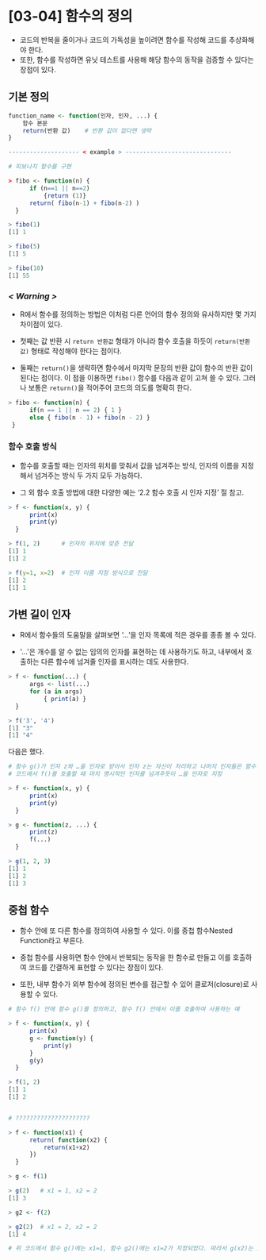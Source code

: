# [03-04] 함수의 정의

- 코드의 반복을 줄이거나 코드의 가독성을 높이려면 함수를 작성해 코드를 추상화해야 한다.
- 또한, 함수를 작성하면 유닛 테스트를 사용해 해당 함수의 동작을 검증할 수 있다는 장점이 있다. 



## 기본 정의

```R
function_name <- function(인자, 인자, ...) {
    함수 본문
    return(반환 값)	# 반환 값이 없다면 생략
}

-------------------- < example > ------------------------------

# 피보나치 함수를 구현

> fibo <- function(n) {
      if (n==1 || n==2)
          {return (1)}
      return( fibo(n-1) + fibo(n-2) )
  }

> fibo(1)
[1] 1

> fibo(5)
[1] 5

> fibo(10)
[1] 55
```



### *< Warning >*

- R에서 함수를 정의하는 방법은 이처럼 다른 언어의 함수 정의와 유사하지만 몇 가지 차이점이 있다.

- 첫째는 값 반환 시 `return 반환값` 형태가 아니라 함수 호출을 하듯이 `return(반환값)` 형태로 작성해야 한다는 점이다.
- 둘째는 `return()`을 생략하면 함수에서 마지막 문장의 반환 값이 함수의 반환 값이 된다는 점이다. 이 점을 이용하면 `fibo()` 함수를 다음과 같이 고쳐 쓸 수 있다. 그러나 보통은 `return()`을 적어주어 코드의 의도를 명확히 한다.

```R
> fibo <- function(n) {
      if(n == 1 || n == 2) { 1 }
      else { fibo(n - 1) + fibo(n - 2) }
 }
```



### 함수 호출 방식

- 함수를 호출할 때는 인자의 위치를 맞춰서 값을 넘겨주는 방식, 인자의 이름을 지정해서 넘겨주는 방식 두 가지 모두 가능하다.

- 그 외 함수 호출 방법에 대한 다양한 예는 ‘2.2 함수 호출 시 인자 지정’ 절 참고.

```R
> f <- function(x, y) {
      print(x)
      print(y)
  }

> f(1, 2)      # 인자의 위치에 맞춘 전달
[1] 1
[1] 2

> f(y=1, x=2)  # 인자 이름 지정 방식으로 전달
[1] 2
[1] 1
```



## 가변 길이 인자

- R에서 함수들의 도움말을 살펴보면 ‘…’을 인자 목록에 적은 경우를 종종 볼 수 있다.

- '…'은 개수를 알 수 없는 임의의 인자를 표현하는 데 사용하기도 하고, 내부에서 호출하는 다른 함수에 넘겨줄 인자를 표시하는 데도 사용한다.

```R
> f <- function(...) {
      args <- list(...)
      for (a in args)
          { print(a) }
  }

> f('3', '4')
[1] "3"
[1] "4"
```

다음은 했다.

```R
# 함수 g()가 인자 z와 …을 인자로 받아서 인자 z는 자신이 처리하고 나머지 인자들은 함수 f로 넘겨 처리하는 예시.
# 코드에서 f()를 호출할 때 마치 명시적인 인자를 넘겨주듯이 …을 인자로 지정

> f <- function(x, y) {
      print(x)
      print(y)
  }

> g <- function(z, ...) {
      print(z)
      f(...)
  }

> g(1, 2, 3)
[1] 1
[1] 2
[1] 3
```



## 중첩 함수

- 함수 안에 또 다른 함수를 정의하여 사용할 수 있다. 이를 중첩 함수Nested Function라고 부른다.

- 중첩 함수를 사용하면 함수 안에서 반복되는 동작을 한 함수로 만들고 이를 호출하여 코드를 간결하게 표현할 수 있다는 장점이 있다.
- 또한, 내부 함수가 외부 함수에 정의된 변수를 접근할 수 있어 클로저(closure)로 사용할 수 있다.

```R
# 함수 f() 안에 함수 g()를 정의하고, 함수 f() 안에서 이를 호출하여 사용하는 예

> f <- function(x, y) {
      print(x)
      g <- function(y) {
          print(y)
      }
      g(y)
  }

> f(1, 2)
[1] 1
[1] 2


# ?????????????????????

> f <- function(x1) {
      return( function(x2) {
          return(x1+x2)
      })
  }

> g <- f(1)

> g(2)   # x1 = 1, x2 = 2
[1] 3

> g2 <- f(2)

> g2(2)  # x1 = 2, x2 = 2
[1] 4

# 위 코드에서 함수 g()에는 x1=1, 함수 g2()에는 x1=2가 지정되었다. 따라서 g(x2)는 1 + x2를, g2(x2)는 2 + x2를 계산한다.
```


